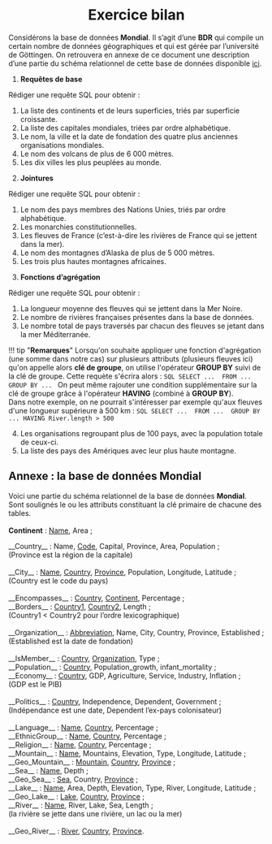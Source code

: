 # <center><div class = "titre4"> Exercice bilan </div></center>
Considérons la base de données __Mondial__. Il s’agit d’une __BDR__ qui compile un certain nombre de données géographiques et qui est gérée par l’université de Göttingen.
On retrouvera en annexe de ce document une description d’une partie du schéma relationnel de cette base de données disponible <a href="mondial_schema.db" >ici</a>.
<div class= "list2_1">

1. __Requêtes de base__</div>

<div class="decal4">Rédiger une requête <span class="gras">SQL</span> pour obtenir :</div>  
<div class= "list3_a">

1. La liste des continents et de leurs superficies, triés par superficie croissante.
2. La liste des capitales mondiales, triées par ordre alphabétique.
3. Le nom, la ville et la date de fondation des quatre plus anciennes organisations mondiales.
4. Le nom des volcans de plus de 6 000 mètres.
5. Les dix villes les plus peuplées au monde.

</div>
<div class= "list2_2">

2. __Jointures__</div>

<div class="decal4">Rédiger une requête <span class="gras">SQL</span> pour obtenir :</div>  
<div class= "list3_a">

1. Le nom des pays membres des Nations Unies, triés par ordre alphabétique.
2. Les monarchies constitutionnelles.
3. Les fleuves de France (c’est-à-dire les rivières de France qui se jettent dans la mer).
4. Le nom des montagnes d’Alaska de plus de 5 000 mètres.
5. Les trois plus hautes montagnes africaines.

</div>
<div class= "list2_3">

3. __Fonctions d’agrégation__</div>

<div class="decal4">Rédiger une requête <span class="gras">SQL</span> pour obtenir :</div>  
<div class= "list3_a">

1. La longueur moyenne des fleuves qui se jettent dans la Mer Noire.
2. Le nombre de rivières françaises présentes dans la base de données.
3. Le nombre total de pays traversés par chacun des fleuves se jetant dans la mer Méditerranée.
</div>
<div class="decal4">

!!! tip "__Remarques__"
	Lorsqu'on souhaite appliquer une fonction d'agrégation (une somme dans notre cas) sur plusieurs attributs (plusieurs fleuves ici) qu'on appelle alors __clé de groupe__, on utilise l'opérateur __GROUP BY__ suivi de la clé de groupe. Cette requète s'écrira alors :
	```SQL
	SELECT ... 
	FROM ... 
	GROUP BY ...
	```
	On peut même rajouter une condition supplémentaire sur la clé de groupe grâce à l'opérateur __HAVING__ (combiné à __GROUP BY__).  
	Dans notre exemple, on ne pourrait s'intéresser par exemple qu'aux fleuves d'une longueur supérieure à 500 km :
	```SQL
	SELECT ... 
	FROM ... 
	GROUP BY ...
	HAVING River.length > 500
	```

</div>
<div class= "list2_4">

4. Les organisations regroupant plus de 100 pays, avec la population totale de ceux-ci.
5. La liste des pays des Amériques avec leur plus haute montagne.

</div>

## <div class = 'taille1'>__Annexe : la base de données Mondial__</div>

Voici une partie du schéma relationnel de la base de données __Mondial__.  
Sont soulignés le ou les attributs constituant la clé primaire de chacune des tables.
<br>  
__Continent__ : <u>Name</u>, Area ;
<br>
<div class = "taille3">__Country__ : Name, <u>Code</u>, Capital, Province, Area, Population ;</div><div class = "taille2">(Province est la région de la capitale)</div>  
<br>
<div class = "taille4">__City__ : <u>Name</u>, <u>Country</u>, <u>Province</u>, Population, Longitude, Latitude ;</div><div class = "taille5">(Country est le code du pays)</div>
<br>  
__Encompasses__ : <u>Country</u>, <u>Continent</u>, Percentage ;
<br>  
<div class = "taille6">__Borders__ : <u>Country1</u>, <u>Country2</u>, Length ;</div><div class = "taille7">(Country1 < Country2 pour l’ordre lexicographique)</div>
<br>  
<div class = "taille8">__Organization__ : <u>Abbreviation</u>, Name, City, Country, Province, Established ;</div><div class = "taille9">(Established est la date de fondation)</div>
<br>  
__IsMember__ : <u>Country</u>, <u>Organization</u>, Type ;
<br>  
__Population__ : <u>Country</u>, Population_growth, infant_mortality ;
<br>  
<div class = "taille10">__Economy__ : <u>Country</u>, GDP, Agriculture, Service, Industry, Inflation ;</div><div class = "taille11">(GDP est le PIB)</div>
<br>  
<div class = "taille12">__Politics__ : <u>Country</u>, Independence, Dependent, Government ;</div><div class = "taille13">(Indépendance est une date, Dependent l’ex-pays colonisateur)</div>
<br>  
__Language__ : <u>Name</u>, <u>Country</u>, Percentage ;
<br>  
__EthnicGroup__ : <u>Name</u>, <u>Country</u>, Percentage ;
<br>  
__Religion__ : <u>Name</u>, <u>Country</u>, Percentage ;
<br>  
__Mountain__ : <u>Name</u>, Mountains, Elevation, Type, Longitude, Latitude ;
<br>  
__Geo_Mountain__ : <u>Mountain</u>, <u>Country</u>, <u>Province</u> ;
<br>  
__Sea__ : <u>Name</u>, Depth ;
<br>  
__Geo_Sea__ : <u>Sea</u>, Country</u>, <u>Province</u> ;
<br>  
__Lake__ : <u>Name</u>, Area, Depth, Elevation, Type, River, Longitude, Latitude ;
<br>  
__Geo_Lake__ : <u>Lake</u>, <u>Country</u>, <u>Province</u> ;
<br>  
<div class = "taille14">__River__ : <u>Name</u>, River, Lake, Sea, Length ;</div><div class = "taille15">(la rivière se jette dans une rivière, un lac ou la mer)</div>
<br>  
__Geo_River__ : <u>River</u>, <u>Country</u>, <u>Province</u>.